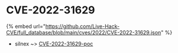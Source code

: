 # CVE-2022-31629
{% embed url="https://github.com/Live-Hack-CVE/full_database/blob/main/cves/2022/CVE-2022-31629.json" %}

* silnex ~> [CVE-2022-31629-poc](https://www.alice-snow.ru/2022/database/cve-2022-31629/cve-2022-31629-poc-silnex)